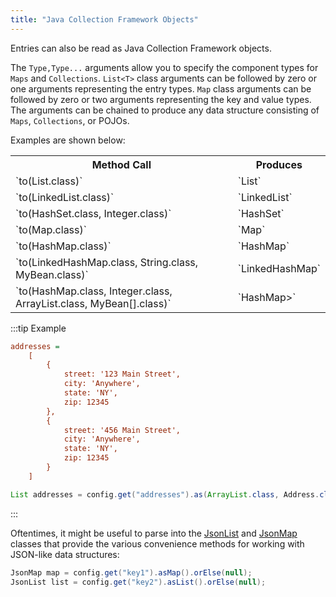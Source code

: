 ```yaml
---
title: "Java Collection Framework Objects"
---
```


Entries can also be read as Java Collection Framework objects.

The `Type,Type...` arguments allow you to specify the component types for `Maps` and `Collections`.
`List<T>` class arguments can be followed by zero or one arguments representing the entry types.
`Map` class arguments can be followed by zero or two arguments representing the key and value types.
The arguments can be chained to produce any data structure consisting of `Maps`, `Collections`, or POJOs.

Examples are shown below:

<table class="code-table">
<tr>
<th>Method Call</th>
<th>Produces</th>
</tr>
<tr>
<td>`to(List.class)`</td>
<td>`List<?>`</td>
</tr>
<tr>
<td>`to(LinkedList.class)`</td>
<td>`LinkedList<?>`</td>
</tr>
<tr>
<td>`to(HashSet.class, Integer.class)`</td>
<td>`HashSet<Integer>`</td>
</tr>
<tr>
<td>`to(Map.class)`</td>
<td>`Map<?,?>`</td>
</tr>
<tr>
<td>`to(HashMap.class)`</td>
<td>`HashMap<?,?>`</td>
</tr>
<tr>
<td>`to(LinkedHashMap.class, String.class, MyBean.class)`</td>
<td>`LinkedHashMap<String,MyBean>`</td>
</tr>
<tr>
<td>`to(HashMap.class, Integer.class, ArrayList.class, MyBean[].class)`</td>
<td>`HashMap<Integer,ArrayList<MyBean[]>>`</td>
</tr>
</table>

:::tip Example
```ini
addresses =
    [
        {
            street: '123 Main Street',
            city: 'Anywhere',
            state: 'NY',
            zip: 12345
        },
        {
            street: '456 Main Street',
            city: 'Anywhere',
            state: 'NY',
            zip: 12345
        }
    ]
```

```java
List addresses = config.get("addresses").as(ArrayList.class, Address.class).orElse(null);
```
:::

Oftentimes, it might be useful to parse into the [JsonList]({{API_DOCS}}/org/apache/juneau/collections/JsonList.html)
and [JsonMap]({{API_DOCS}}/org/apache/juneau/collections/JsonMap.html)
classes that provide the various convenience methods for working with JSON-like data structures:

```java
JsonMap map = config.get("key1").asMap().orElse(null);
JsonList list = config.get("key2").asList().orElse(null);
```